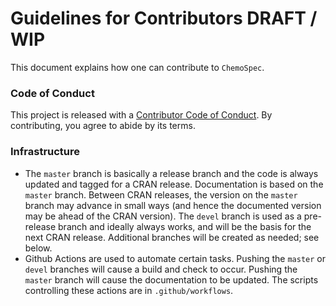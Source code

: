# Guidelines for Contributors **DRAFT / WIP**

This document explains how one can contribute to `ChemoSpec`.

### Code of Conduct

This project is released with a [Contributor Code of Conduct](https://bryanhanson.github.io/ChemoSpec/CODE_OF_CONDUCT.html).  By contributing, you agree to abide by its terms.

### Infrastructure

* The `master` branch is basically a release branch and the code is always updated and tagged for a CRAN release.  Documentation is based on the `master` branch.  Between CRAN releases, the version on the `master` branch may advance in small ways (and hence the documented version may be ahead of the CRAN version).  The `devel` branch is used as a pre-release branch and ideally always works, and will be the basis for the next CRAN release.  Additional branches will be created as needed; see below.
* Github Actions are used to automate certain tasks.  Pushing the `master` or `devel` branches will cause a build and check to occur.  Pushing the `master` branch will cause the documentation to be updated. The scripts controlling these actions are in `.github/workflows`.
